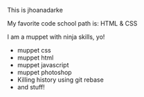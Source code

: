 This is jhoanadarke

My favorite code school path is: HTML & CSS

I am a muppet with ninja skills, yo!

* muppet css
* muppet html
* muppet javascript
* muppet photoshop
* Killing history using git rebase
* and stuff!

